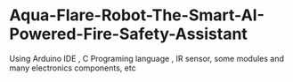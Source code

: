 # Aqua-Flare-Robot-The-Smart-AI-Powered-Fire-Safety-Assistant
Using Arduino IDE , C Programing language , IR sensor, some modules and many electronics components, etc  
